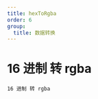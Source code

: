 ```yaml
---
title: hexToRgba
order: 6
group:
  title: 数据转换
---
```


# 16 进制 转 rgba

<code src="./HexToRgba.tsx">16 进制 转 rgba</code>

